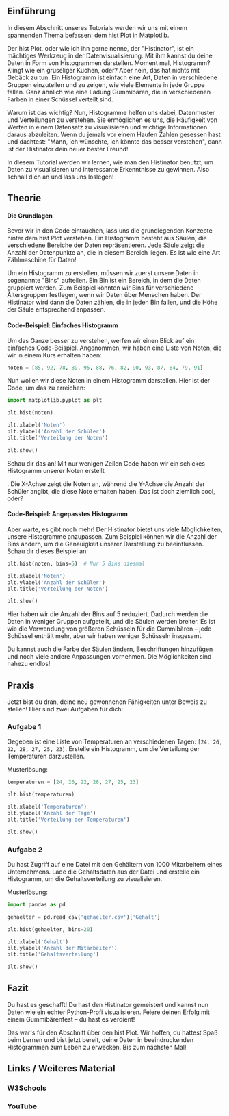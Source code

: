 ## Einführung

In diesem Abschnitt unseres Tutorials werden wir uns mit einem spannenden Thema befassen: dem hist Plot in Matplotlib. 

Der hist Plot, oder wie ich ihn gerne nenne, der "Histinator", ist ein mächtiges Werkzeug in der Datenvisualisierung. Mit ihm kannst du deine Daten in Form von Histogrammen darstellen. Moment mal, Histogramm? Klingt wie ein gruseliger Kuchen, oder? Aber nein, das hat nichts mit Gebäck zu tun. Ein Histogramm ist einfach eine Art, Daten in verschiedene Gruppen einzuteilen und zu zeigen, wie viele Elemente in jede Gruppe fallen. Ganz ähnlich wie eine Ladung Gummibären, die in verschiedenen Farben in einer Schüssel verteilt sind.

Warum ist das wichtig? Nun, Histogramme helfen uns dabei, Datenmuster und Verteilungen zu verstehen. Sie ermöglichen es uns, die Häufigkeit von Werten in einem Datensatz zu visualisieren und wichtige Informationen daraus abzuleiten. Wenn du jemals vor einem Haufen Zahlen gesessen hast und dachtest: "Mann, ich wünschte, ich könnte das besser verstehen", dann ist der Histinator dein neuer bester Freund!

In diesem Tutorial werden wir lernen, wie man den Histinator benutzt, um Daten zu visualisieren und interessante Erkenntnisse zu gewinnen. Also schnall dich an und lass uns loslegen!

## Theorie

#### Die Grundlagen

Bevor wir in den Code eintauchen, lass uns die grundlegenden Konzepte hinter dem hist Plot verstehen. Ein Histogramm besteht aus Säulen, die verschiedene Bereiche der Daten repräsentieren. Jede Säule zeigt die Anzahl der Datenpunkte an, die in diesem Bereich liegen. Es ist wie eine Art Zählmaschine für Daten!

Um ein Histogramm zu erstellen, müssen wir zuerst unsere Daten in sogenannte "Bins" aufteilen. Ein Bin ist ein Bereich, in dem die Daten gruppiert werden. Zum Beispiel könnten wir Bins für verschiedene Altersgruppen festlegen, wenn wir Daten über Menschen haben. Der Histinator wird dann die Daten zählen, die in jeden Bin fallen, und die Höhe der Säule entsprechend anpassen.

#### Code-Beispiel: Einfaches Histogramm

Um das Ganze besser zu verstehen, werfen wir einen Blick auf ein einfaches Code-Beispiel. Angenommen, wir haben eine Liste von Noten, die wir in einem Kurs erhalten haben:

```python
noten = [85, 92, 78, 89, 95, 88, 76, 82, 90, 93, 87, 84, 79, 91]
```

Nun wollen wir diese Noten in einem Histogramm darstellen. Hier ist der Code, um das zu erreichen:

```python
import matplotlib.pyplot as plt

plt.hist(noten)

plt.xlabel('Noten')
plt.ylabel('Anzahl der Schüler')
plt.title('Verteilung der Noten')

plt.show()
```

Schau dir das an! Mit nur wenigen Zeilen Code haben wir ein schickes Histogramm unserer Noten erstellt

. Die X-Achse zeigt die Noten an, während die Y-Achse die Anzahl der Schüler angibt, die diese Note erhalten haben. Das ist doch ziemlich cool, oder?

#### Code-Beispiel: Angepasstes Histogramm

Aber warte, es gibt noch mehr! Der Histinator bietet uns viele Möglichkeiten, unsere Histogramme anzupassen. Zum Beispiel können wir die Anzahl der Bins ändern, um die Genauigkeit unserer Darstellung zu beeinflussen. Schau dir dieses Beispiel an:

```python
plt.hist(noten, bins=5)  # Nur 5 Bins diesmal

plt.xlabel('Noten')
plt.ylabel('Anzahl der Schüler')
plt.title('Verteilung der Noten')

plt.show()
```

Hier haben wir die Anzahl der Bins auf 5 reduziert. Dadurch werden die Daten in weniger Gruppen aufgeteilt, und die Säulen werden breiter. Es ist wie die Verwendung von größeren Schüsseln für die Gummibären – jede Schüssel enthält mehr, aber wir haben weniger Schüsseln insgesamt.

Du kannst auch die Farbe der Säulen ändern, Beschriftungen hinzufügen und noch viele andere Anpassungen vornehmen. Die Möglichkeiten sind nahezu endlos!

## Praxis

Jetzt bist du dran, deine neu gewonnenen Fähigkeiten unter Beweis zu stellen! Hier sind zwei Aufgaben für dich:

### Aufgabe 1
Gegeben ist eine Liste von Temperaturen an verschiedenen Tagen: `[24, 26, 22, 28, 27, 25, 23]`. Erstelle ein Histogramm, um die Verteilung der Temperaturen darzustellen.

Musterlösung:

```python
temperaturen = [24, 26, 22, 28, 27, 25, 23]

plt.hist(temperaturen)

plt.xlabel('Temperaturen')
plt.ylabel('Anzahl der Tage')
plt.title('Verteilung der Temperaturen')

plt.show()
```

### Aufgabe 2
Du hast Zugriff auf eine Datei mit den Gehältern von 1000 Mitarbeitern eines Unternehmens. Lade die Gehaltsdaten aus der Datei und erstelle ein Histogramm, um die Gehaltsverteilung zu visualisieren.

Musterlösung:

```python
import pandas as pd

gehaelter = pd.read_csv('gehaelter.csv')['Gehalt']

plt.hist(gehaelter, bins=20)

plt.xlabel('Gehalt')
plt.ylabel('Anzahl der Mitarbeiter')
plt.title('Gehaltsverteilung')

plt.show()
```

## Fazit
Du hast es geschafft! Du hast den Histinator gemeistert und kannst nun Daten wie ein echter Python-Profi visualisieren. Feiere deinen Erfolg mit einem Gummibärenfest – du hast es verdient!

Das war's für den Abschnitt über den hist Plot. Wir hoffen, du hattest Spaß beim Lernen und bist jetzt bereit, deine Daten in beeindruckenden Histogrammen zum Leben zu erwecken. Bis zum nächsten Mal!

## Links / Weiteres Material
### W3Schools
### YouTube
